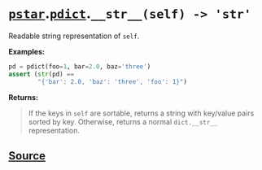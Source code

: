 # [`pstar`](./pstar.md).[`pdict`](./pstar_pdict.md).`__str__(self) -> 'str'`

Readable string representation of `self`.

**Examples:**
```python
pd = pdict(foo=1, bar=2.0, baz='three')
assert (str(pd) ==
        "{'bar': 2.0, 'baz': 'three', 'foo': 1}")
```

**Returns:**

>    If the keys in `self` are sortable, returns a string with key/value pairs
>    sorted by key. Otherwise, returns a normal `dict.__str__`
>    representation.



## [Source](../pstar/pstar.py#L272-L293)